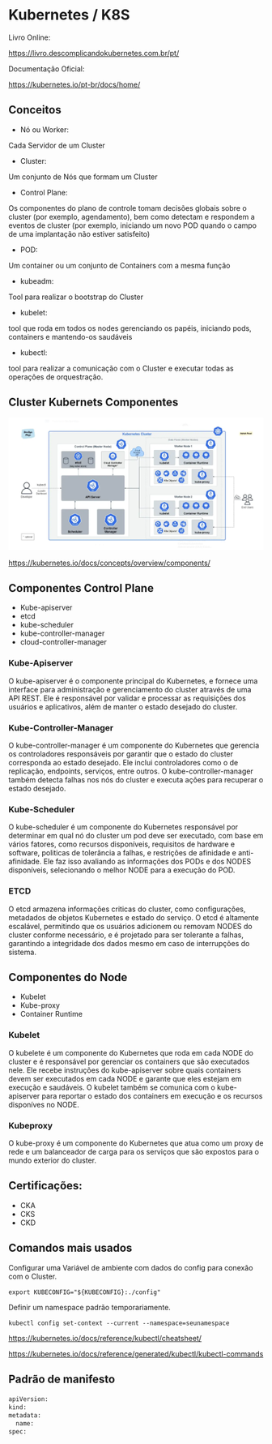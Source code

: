 # Kubernetes / K8S

Livro Online:

https://livro.descomplicandokubernetes.com.br/pt/

Documentação Oficial:

https://kubernetes.io/pt-br/docs/home/


## Conceitos

 - Nó ou Worker:

Cada Servidor de um Cluster

- Cluster:

Um conjunto de Nós que formam um Cluster

- Control Plane:

Os componentes do plano de controle tomam decisões globais sobre o cluster (por exemplo, agendamento), bem como detectam e respondem a eventos de cluster (por exemplo, iniciando um novo POD quando o campo de uma implantação não estiver satisfeito)

- POD:

Um container ou um conjunto de Containers com a mesma função

- kubeadm:

Tool para realizar o bootstrap do Cluster

- kubelet:

tool que roda em todos os nodes gerenciando os papéis, iniciando pods, containers e mantendo-os saudáveis

- kubectl:

tool para realizar a comunicação com o Cluster e executar todas as operações de orquestração.


## Cluster Kubernets Componentes

![kube_componentes](kubernetes-components.png)

https://kubernetes.io/docs/concepts/overview/components/

## Componentes Control Plane

- Kube-apiserver
- etcd
- kube-scheduler
- kube-controller-manager
- cloud-controller-manager

### Kube-Apiserver

O kube-apiserver é o componente principal do Kubernetes, e fornece uma interface para administração e gerenciamento do cluster através de uma API REST.
Ele é responsável por validar e processar as requisições dos usuários e aplicativos, além de manter o estado desejado do cluster.

### Kube-Controller-Manager

O kube-controller-manager é um componente do Kubernetes que gerencia os controladores responsáveis por garantir que o estado do cluster corresponda ao estado desejado. Ele inclui controladores como o de replicação, endpoints, serviços, entre outros.
O kube-controller-manager também detecta falhas nos nós do cluster e executa ações para recuperar o estado desejado.

### Kube-Scheduler

O kube-scheduler é um componente do Kubernetes responsável por determinar em qual nó do cluster um pod deve ser executado, com base em vários fatores, como recursos disponíveis, requisitos de hardware e software, politicas de tolerância a falhas, e restrições de afinidade e anti-afinidade. Ele faz isso avaliando as informações dos PODs e dos NODES disponíveis, selecionando o melhor NODE para a execução do POD.

### ETCD

O etcd armazena informações criticas do cluster, como configurações, metadados de objetos Kubernetes e estado do serviço. O etcd é altamente escalável, permitindo que os usuários adicionem ou removam NODES do cluster conforme necessário, e é projetado para ser tolerante a falhas, garantindo a integridade dos dados mesmo em caso de interrupções do sistema.

## Componentes do Node

- Kubelet
- Kube-proxy
- Container Runtime

### Kubelet

O kubelete é um componente do Kubernetes que roda em cada NODE do cluster e é responsável por gerenciar os containers que são executados nele. Ele recebe instruções do kube-apiserver sobre quais containers devem ser executados em cada NODE e garante que eles estejam em execução e saudáveis. O kubelet também se comunica com o kube-apiserver para reportar o estado dos containers em execução e os recursos disponíves no NODE.

### Kubeproxy

O kube-proxy é um componente do Kubernetes que atua como um proxy de rede e um balanceador de carga para os serviços que são expostos para o mundo exterior do cluster.

## Certificações:

- CKA
- CKS
- CKD


## Comandos mais usados

Configurar uma Variável de ambiente com dados do config para conexão com o Cluster.
```
export KUBECONFIG="${KUBECONFIG}:./config"
```

Definir um namespace padrão temporariamente.
```
kubectl config set-context --current --namespace=seunamespace
```

https://kubernetes.io/docs/reference/kubectl/cheatsheet/


https://kubernetes.io/docs/reference/generated/kubectl/kubectl-commands


## Padrão de manifesto

```
apiVersion:
kind:
metadata:
  name: 
spec:
```

